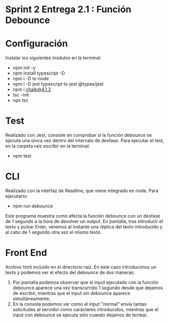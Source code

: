 # Sprint 2 Entrega 2.1 : Función Debounce

# Configuración
Instalar los siguientes módulos en la terminal:
- npm init -y
- npm install typescript -D
- npm i -D ts-node
- npm i -D jest typescript ts-jest @types/jest
- npm i chalk@4.1.2
- tsc -init
- npx tsc

# Test
Realizado con Jest, consiste en comprobar si la función debounce se ejecuta una única vez dentro del intervalo de desfase.
Para ejecutar el test, en la carpeta raíz escribir en la terminal:
- npm test

# CLI
Realizado con la interfaz de Readline, que viene integrado en node. Para ejecutarlo:
- npm run debounce

Este programa muestra como afecta la función debounce con un desfase de 1 segundo a la hora de devolver un output. En pantalla, tras introducir el texto y pulsar Enter, veremos al instante una réplica del texto introducido y al cabo de 1 segundo otra vez el mismo texto.

# Front End
Archivo html incluido en el directorio raíz. En este caso introducimos un texto y podemos ver el efecto del debounce de dos maneras:
1. Por pantalla podemos observar que el input ejecutado con la función debounce aparece una vez transcurrido 1 segundo desde que dejamos de escribir, mientras que el input sin debounce aparece simultáneamente.
2. En la consola podemos ver como el input "normal" envía tantas solicitudes al servidor como carácteres introducidos, mientras que el input con debounce se ejecuta sólo cuando dejamos de teclear. 
